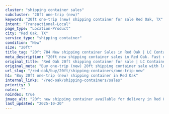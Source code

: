 ```yaml
---
cluster: "shipping container sales"
subcluster: "20ft one-trip (new)"
keyword: "20ft one-trip (new) shipping container for sale Red Oak, TX"
intent: "Transactional-Local"
page_type: "Location-Product"
city: "Red Oak, TX"
service_type: "shipping container"
condition: "New"
size: "20ft"
title_tag: "20ft 784 New shipping container Sales in Red Oak | LC Container"
meta_description: "20ft new shipping container sales in Red Oak. Fast delivery, competitive pricing. Serving shipping containers area. Quote ID: YQD. Call (214) 524-4168 for your free quote today."
original_title: "Red Oak 20ft shipping container for sale | LC Container"
original_meta: "Buy one-trip (new) 20ft shipping container sale with local delivery in Red Oak, TX. LC Container — local Since 2003. Request a fast quote today."
url_slug: "/red-oak/buy/20ft/shipping-containers/one-trip-new"
h1: "Buy 20ft one-trip (new) shipping container in Red Oak"
internal_links: "/red-oak/shipping-containers/sales"
priority: 3
notes: ""
noindex: true
image_alt: "20ft new shipping container available for delivery in Red Oak"
last_updated: "2025-10-20"
---
```


<!-- TODO: Add unique city/inventory copy, images, and internal links here. -->
